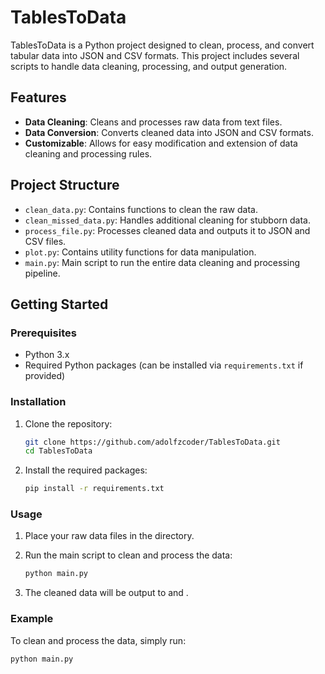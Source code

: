 # TablesToData

TablesToData is a Python project designed to clean, process, and convert tabular data into JSON and CSV formats. This project includes several scripts to handle data cleaning, processing, and output generation.

## Features

- **Data Cleaning**: Cleans and processes raw data from text files.
- **Data Conversion**: Converts cleaned data into JSON and CSV formats.
- **Customizable**: Allows for easy modification and extension of data cleaning and processing rules.

## Project Structure

- `clean_data.py`: Contains functions to clean the raw data.
- `clean_missed_data.py`: Handles additional cleaning for stubborn data.
- `process_file.py`: Processes cleaned data and outputs it to JSON and CSV files.
- `plot.py`: Contains utility functions for data manipulation.
- `main.py`: Main script to run the entire data cleaning and processing pipeline.

## Getting Started

### Prerequisites

- Python 3.x
- Required Python packages (can be installed via `requirements.txt` if provided)

### Installation

1. Clone the repository:
    ```sh
    git clone https://github.com/adolfzcoder/TablesToData.git
    cd TablesToData
    ```

2. Install the required packages:
    ```sh
    pip install -r requirements.txt
    ```

### Usage

1. Place your raw data files in the  directory.

2. Run the main script to clean and process the data:
    ```sh
    python main.py
    ```

3. The cleaned data will be output to  and .

### Example

To clean and process the data, simply run:
```sh
python main.py
